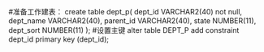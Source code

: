 #准备工作建表：
    create table dept_p(
    dept_id   VARCHAR2(40) not null,
    dept_name VARCHAR2(40),
    parent_id VARCHAR2(40),
    state     NUMBER(11),
    dept_sort NUMBER(11)
    );
#设置主键
    alter table DEPT_P add constraint dept_id primary key (dept_id);